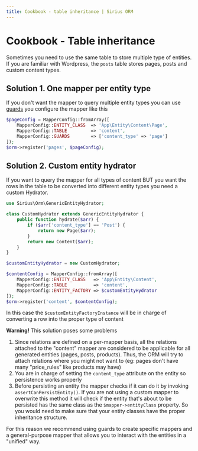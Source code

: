 ```yaml
---
title: Cookbook - table inheritance | Sirius ORM
---
```


# Cookbook - Table inheritance

Sometimes you need to use the same table to store multiple type of entities. If you are familiar with Wordpress, the `posts` table stores pages, posts and custom content types.

## Solution 1. One mapper per entity type

If you don't want the mapper to query multiple entity types you can use [guards](the_guards.md) you configure the mapper like this

```php
$pageConfig = MapperConfig::fromArray([
    MapperConfig::ENTITY_CLASS  => 'App\Entity\Content\Page',
    MapperConfig::TABLE         => 'content',
    MapperConfig::GUARDS        => ['content_type' => 'page']
]);
$orm->register('pages', $pageConfig);
```

## Solution 2. Custom entity hydrator

If you want to query the mapper for all types of content BUT you want the rows in the table to be converted into different entity types you need a custom Hydrator.

```php
use Sirius\Orm\GenericEntityHydrator;

class CustomHydrator extends GenericEntityHydrator { 
    public function hydrate($arr) {
        if ($arr['content_type'] == 'Post') {
            return new Page($arr);
        }
        return new Content($arr);
    }
}
```

```php
$customEntityHydrator = new CustomHydrator;

$contentConfig = MapperConfig::fromArray([
    MapperConfig::ENTITY_CLASS   => 'App\Entity\Content',
    MapperConfig::TABLE          => 'content',
    MapperConfig::ENTITY_FACTORY => $customEntityHydrator
]);
$orm->register('content', $contentConfig);
```

In this case the `$customEntityFactoryInstance` will be in charge of converting a row into the proper type of content

**Warning!** This solution poses some problems

1. Since relations are defined on a per-mapper basis, all the relations attached to the "content" mapper are considered to be applicable for all generated entities (pages, posts, products).
Thus, the ORM will try to attach relations where you might not want to (eg: pages don't have many "price_rules" like products may have)
2. You are in charge of setting the `content_type` attribute on the entity so persistence works properly
3. Before persisting an entity the mapper checks if it can do it by invoking `assertCanPersistEntity()`. 
If you are not using a custom mapper to overwrite this method it will check if the entity that's about to be persisted has the same class as
 the `$mapper->entityClass` property. So you would need to make sure that your entity classes have the proper inheritance structure.

For this reason we recommend using guards to create specific mappers and a general-purpose mapper that allows you to interact with the entities in a "unified" way.